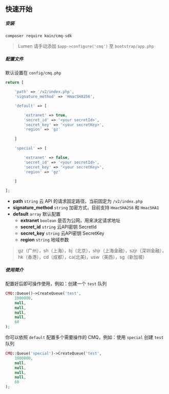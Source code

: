 ## 快速开始

##### 安装

```shell
composer require kain/cmq-sdk
```

> Lumen 请手动添加 `$app->configure('cmq')` 至 `bootstrap/app.php`

##### 配置文件

默认设置在 `config/cmq.php`

```php
return [

    'path' => '/v2/index.php',
    'signature_method' => 'HmacSHA256',

    'default' => [

        'extranet' => true,
        'secret_id' => '<your secretId>',
        'secret_key' => '<your secretKey>',
        'region' => 'gz'
        
    ]

    'special' => [

        'extranet' => false,
        'secret_id' => '<your secretId>',
        'secret_key' => '<your secretKey>',
        'region' => 'gz'
        
    ]

];
```

- **path** `string` 云 API 的请求固定路径，当前固定为 `/v2/index.php`
- **signature_method** `string` 加密方式，目前支持 `HmacSHA256` 和 `HmacSHA1`
- **default** `array` 默认配置
  - **extranet** `boolean` 是否为公网，用来决定请求地址
  - **secret_id** `string`  云API密钥 SecretId
  - **secret_key** `string`  云API密钥 SecretKey
  - **region** `string` 地域参数

> gz（广州），sh（上海），bj（北京），shjr（上海金融），szjr（深圳金融），hk（香港），cd（成都），ca(北美)，usw（美西），sg（新加坡）

##### 使用简介

配置好后即可操作使用，例如：创建一个 `test` 队列

```php
CMQ::Queue()->CreateQueue('test',
    1000000,
    null,
    null,
    null,
    null,
    60
);
```

你可以依照 `default` 配置多个需要操作的 CMQ，例如：使用 `special` 创建 `test` 队列

```php
CMQ::Queue('special')->CreateQueue('test',
    1000000,
    null,
    null,
    null,
    null,
    60
);
```